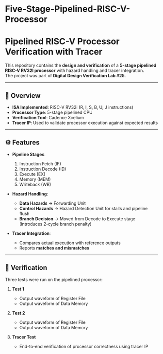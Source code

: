 # Five-Stage-Pipelined-RISC-V-Processor
# Pipelined RISC-V Processor Verification with Tracer

This repository contains the **design and verification** of a **5-stage pipelined RISC-V RV32I processor** with hazard handling and tracer integration.  
The project was part of **Digital Design Verification Lab #25**.

---

## 📖 Overview
- **ISA Implemented**: RISC-V RV32I (R, I, S, B, U, J instructions)  
- **Processor Type**: 5-stage pipelined CPU  
- **Verification Tool**: Cadence Xcelium  
- **Tracer IP**: Used to validate processor execution against expected results  

---

## ⚙️ Features
- **Pipeline Stages**:
  1. Instruction Fetch (IF)  
  2. Instruction Decode (ID)  
  3. Execute (EX)  
  4. Memory (MEM)  
  5. Writeback (WB)  

- **Hazard Handling**:
  - **Data Hazards** → Forwarding Unit  
  - **Control Hazards** → Hazard Detection Unit for stalls and pipeline flush  
  - **Branch Decision** → Moved from Decode to Execute stage (introduces 2-cycle branch penalty)  

- **Tracer Integration**:
  - Compares actual execution with reference outputs  
  - Reports **matches and mismatches**  

---

## 🧪 Verification
Three tests were run on the pipelined processor:

1. **Test 1**  
   - Output waveform of Register File  
   - Output waveform of Data Memory  

2. **Test 2**  
   - Output waveform of Register File  
   - Output waveform of Data Memory  

3. **Tracer Test**  
   - End-to-end verification of processor correctness using tracer IP  

